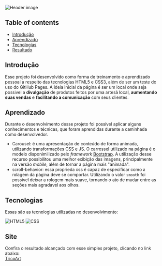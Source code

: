 ![Header image](https://user-images.githubusercontent.com/55210121/104971555-eb8d3600-59cd-11eb-9790-0307d13cb40b.JPG)

## Table of contents

* [Introdução](#introdução)
* [Aprendizado](#aprendizado)
* [Tecnologias](#tecnologias)
* [Resultado](#resultado)

## Introdução

Esse projeto foi desenvolvido como forma de treinamento e aprendizado pessoal a respeito das tecnologias HTML5 e CSS3, além de ser um teste do uso do GitHub Pages.
A ideia inicial da página é ser um local onde seja possivel a **divulgação** de produtos feitos por uma artesã local, **aumentando suas vendas** e **facilitando a comunicação** com seus clientes.

## Aprendizado

Durante o desenvolvimento desse projeto foi possivel aplicar alguns conhecimentos e técnicas, que foram aprendidas durante a caminhada como desenvolvedor.
* Carousel: é uma apresentação de conteúdo de forma animada, utilizando transformações CSS e JS. O carrossel utilizado na página é o modelo disponimilizado pelo *framework* [Bootstrap](https://getbootstrap.com/docs/4.0/components/carousel/). A utilização desse recurso possibilitou uma melhor exibição das imagens, principalmente na versão *mobile*, além de tornar a página mais "animada".
* scroll-behavior: essa proprieda css é capaz de especificar como a rolagem da página deve se comportar. Utilizando o valor
`smooth` foi possivel deixar a rologem mais suave, tornando o ato de mudar entre as seções mais agradavel aos olhos.
## Tecnologias

Essas são as tecnologias utilizadas no desenvolvimento:

![HTML5](https://img.shields.io/badge/-HTML5-000000?style=flat&logo=html5)
![CSS](https://img.shields.io/badge/-CSS-000000?style=flat&logo=CSS)

## Site

Confira o resultado alcançado com esse simples projeto, clicando no link abaixo:  
[TricoArt](https://jose-claudivan.github.io/tricoArt/)
